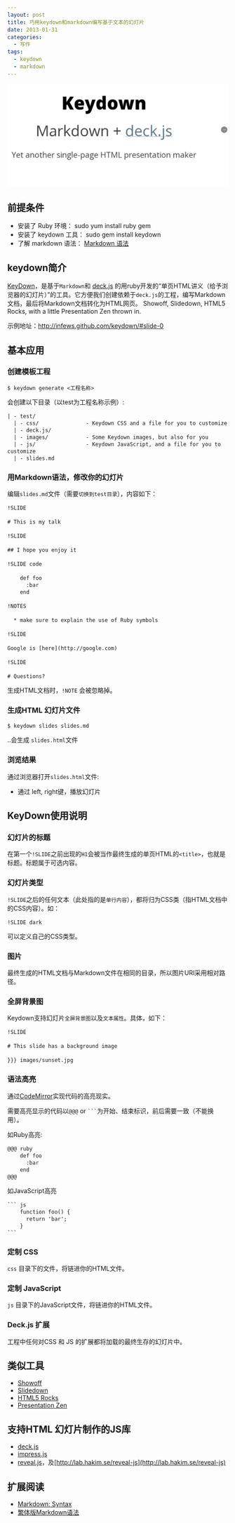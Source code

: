 ```yaml
--- 
layout: post
title: 巧用keydown和markdown编写基于文本的幻灯片
date: 2013-01-31
categories:
  - 写作
tags:
  - keydown
  - markdown
---
```


![](/img/article/keydown.png)

## 前提条件

* 安装了 Ruby 环境： sudo yum install ruby gem
* 安装了 keydown 工具： sudo gem install keydown
* 了解 markdown 语法： [Markdown 语法](http://wowubuntu.com/markdown)


## keydown简介

[KeyDown](https://github.com/infews/keydown)，是基于`Markdown`和 [deck.js](http://imakewebthings.github.com/deck.js) 的用ruby开发的“单页HTML讲义（给予浏览器的幻灯片）”的工具。它方便我们创建依赖于`deck.js`的工程，编写Markdown文档，最后将Markdown文档转化为HTML网页。 Showoff, Slidedown, HTML5 Rocks, with a little Presentation Zen thrown in.

示例地址：http://infews.github.com/keydown/#slide-0


## 基本应用

### 创建模板工程

    $ keydown generate <工程名称>

会创建以下目录（以test为工程名称示例）:

    | - test/
      | - css/               - Keydown CSS and a file for you to customize
      | - deck.js/
      | - images/            - Some Keydown images, but also for you
      | - js/                - Keydown JavaScript, and a file for you to customize
      | - slides.md

### 用Markdown语法，修改你的幻灯片

编辑`slides.md`文件（需要`切换到test目录`），内容如下：

    !SLIDE
    
    # This is my talk
    
    !SLIDE
    
    ## I hope you enjoy it
    
    !SLIDE code
    
        def foo
          :bar
        end
    
	!NOTES
	
	  * make sure to explain the use of Ruby symbols	
	
    !SLIDE
    
    Google is [here](http://google.com)
    
    !SLIDE
    
    # Questions?

生成HTML文档时，`!NOTE` 会被忽略掉。

### 生成HTML 幻灯片文件

    $ keydown slides slides.md

..会生成 `slides.html`文件

### 浏览结果

通过浏览器打开`slides.html`文件:

  * 通过 left, right键，播放幻灯片


## KeyDown使用说明

### 幻灯片的标题

在第一个`!SLIDE`之前出现的`H1`会被当作最终生成的单页HTML的`<title>`，也就是标题。标题属于可选内容。

### 幻灯片类型

`!SLIDE`之后的任何文本（此处指的是`单行内容`），都将归为CSS类（指HTML文档中的CSS内容）。如：

    !SLIDE dark

可以定义自己的CSS类型。

### 图片 

最终生成的HTML文档与Markdown文件在相同的目录，所以图片URI采用相对路径。

### 全屏背景图

Keydown支持幻灯片`全屏背景图`以及`文本属性`。具体，如下：

    !SLIDE
    
    # This slide has a background image
    
    }}} images/sunset.jpg

### 语法高亮

通过[CodeMirror](http://codemirror.net)实现代码的高亮现实。

需要高亮显示的代码以`@@@` or ` ``` `为开始、结束标识，前后需要一致（不能换用）。

如Ruby高亮:

    @@@ ruby
        def foo
          :bar
        end
    @@@

如JavaScript高亮

    ``` js
        function foo() {
          return 'bar';
        }
    ```

### 定制 CSS

`css` 目录下的文件，将链进你的HTML文件。

### 定制 JavaScript

`js` 目录下的JavaScript文件，将链进你的HTML文件。

### Deck.js 扩展

工程中任何对CSS 和 JS 的扩展都将加载的最终生存的幻灯片中。


## 类似工具

* [Showoff](http://github.com/drnic/showoff)
* [Slidedown](http://github.com/nakajima/slidedown)
* [HTML5 Rocks](http://studio.html5rocks.com/#Deck)
* [Presentation Zen](http://amzn.to/8X55H2)


## 支持HTML 幻灯片制作的JS库

* [deck.js](http://imakewebthings.github.com/deck.js)
* [impress.js](bartaz.github.com/impress.js)
* [reveal.js](https://github.com/hakimel/reveal.js)，及[http://lab.hakim.se/reveal-js](http://lab.hakim.se/reveal-js)


## 扩展阅读

* [Markdown: Syntax](http://daringfireball.net/projects/markdown/syntax)
* [繁体版Markdown语法](http://markdown.tw)

